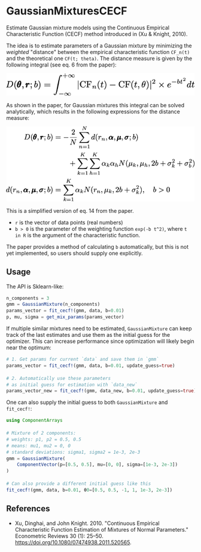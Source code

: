 # GaussianMixturesCECF

Estimate Gaussian mixture models using the Continuous Empirical Characteristic Function (CECF) method introduced in (Xu & Knight, 2010).

The idea is to estimate parameters of a Gaussian mixture by minimizing the _weighted_ "distance" between the empirical characteristic function `CF_n(t)` and the theoretical one `CF(t; theta)`. The distance measure is given by the following integral (see eq. 6 from the paper):

![](img/distance.png)

As shown in the paper, for Gaussian mixtures this integral can be solved analytically,
which results in the following expressions for the distance measure:

![](img/eqns.png)

This is a simplified version of eq. 14 from the paper.

- `r` is the vector of data points (real numbers)
- `b > 0` is the parameter of the weighting function `exp(-b t^2)`, where `t in R` is the argument of the characteristic function.

The paper provides a method of calculating `b` automatically, but this is not yet implemented, so users should supply one explicitly.

## Usage

The API is Sklearn-like:

```julia
n_components = 3
gmm = GaussianMixture(n_components)
params_vector = fit_cecf!(gmm, data, b=0.01)
p, mu, sigma = get_mix_params(params_vector)
```

If multiple similar mixtures need to be estimated, `GaussianMixture` can keep track of the last estimates and use them as the initial guess for the optimizer. This can increase performance since optimization will likely begin near the optimum:

```julia
# 1. Get params for current `data` and save them in `gmm`
params_vector = fit_cecf!(gmm, data, b=0.01, update_guess=true)

# 2. Automatically use these parameters
# as initial guess for estimation with `data_new`
params_vector_new = fit_cecf!(gmm, data_new, b=0.01, update_guess=true)
```

One can also supply the initial guess to both `GaussianMixture` and `fit_cecf!`:

```julia
using ComponentArrays

# Mixture of 2 components:
# weights: p1, p2 = 0.5, 0.5
# means: mu1, mu2 = 0, 0
# standard deviations: sigma1, sigma2 = 1e-3, 2e-3
gmm = GaussianMixture(
    ComponentVector(p=[0.5, 0.5], mu=[0, 0], sigma=[1e-3, 2e-3])
)

# Can also provide a different initial guess like this
fit_cecf!(gmm, data, b=0.01, θ0=[0.5, 0.5, -1, 1, 1e-3, 2e-3])
```

## References

- Xu, Dinghai, and John Knight. 2010. "Continuous Empirical Characteristic Function Estimation of Mixtures of Normal Parameters." Econometric Reviews 30 (1): 25–50. <https://doi.org/10.1080/07474938.2011.520565>.
